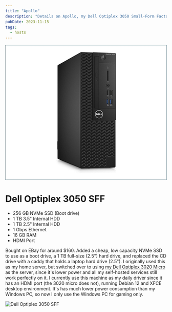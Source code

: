 ```yaml
---
title: "Apollo"
description: "Details on Apollo, my Dell Optiplex 3050 Small-Form Factor PC."
pubDate: 2023-11-15
tags:
  - hosts
---
```


![Dell Optiplex 3050 SFF](../../img/wiki/optiplex3050sff.jpg)

# Dell Optiplex 3050 SFF

- 256 GB NVMe SSD (Boot drive)
- 1 TB 3.5" Internal HDD
- 1 TB 2.5" Internal HDD
- 1 Gbps Ethernet
- 16 GB RAM
- HDMI Port

Bought on EBay for around $160. Added a cheap, low capacity NVMe SSD to use as a boot drive, a 1 TB full-size (2.5") hard drive, and replaced the CD drive with a caddy that holds a laptop hard drive (2.5"). I originally used this as my home server, but switched over to using <a href="korben">my Dell Optiplex 3020 Micro</a> as the server, since it's lower power and all my self-hosted services still work perfectly on it. I currently use this machine as my daily driver since it has an HDMI port (the 3020 micro does not), running Debian 12 and XFCE desktop environment. It's has much lower power consumption than my Windows PC, so now I only use the Windows PC for gaming only.

![Dell Optiplex 3050 SFF](/img/wiki/optiplex3050sff.jpg)
